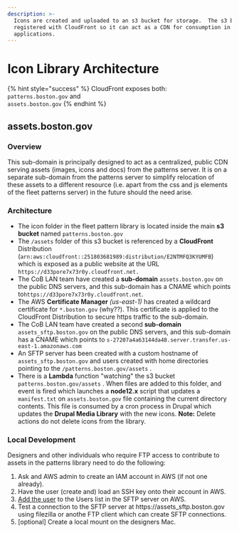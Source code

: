 ```yaml
---
description: >-
  Icons are created and uploaded to an s3 bucket for storage.  The s3 bucket is
  registered with CloudFront so it can act as a CDN for consumption in web
  applications.
---
```


# Icon Library Architecture

{% hint style="success" %}
CloudFront exposes both:  
`patterns.boston.gov` and  
`assets.boston.gov`
{% endhint %}

## assets.boston.gov

### Overview

This sub-domain is principally designed to act as a centralized, public CDN serving assets \(images, icons and docs\) from the patterns server.  It is on a separate sub-domain from the patterns server to simplify relocation of these assets to a different resource \(i.e. apart from the css and js elements of the fleet patterns server\) in the future should the need arise.

### Architecture

* The icon folder in the fleet pattern library is located inside the main  **s3 bucket** named `patterns.boston.gov`
* The `/assets` folder of this s3 bucket is referenced by a **CloudFront** Distribution \(`arn:aws:cloudfront::251803681989:distribution/E2NTMFQ3KYUMFB`\) which is exposed as a public website at the URL `https://d33pore7x73r0y.cloudfront.net.`  
* The CoB LAN team have created a **sub-domain** `assets.boston.gov` on the public DNS servers, and this sub-domain has a CNAME which points to`https://d33pore7x73r0y.cloudfront.net`. 
* The AWS **Certificate Manager** _\(us-east-1\)_ has created a wildcard certificate for `*.boston.gov` \(why??\).  This certificate is applied to the CloudFront Distribution to secure https traffic to the sub-domain.
* The CoB LAN team have created a second **sub-domain** `assets_sftp.boston.gov` on the public DNS servers, and this sub-domain has a CNAME which points to `s-27207a4a63144da48.server.transfer.us-east-1.amazonaws.com`
* An SFTP server has been created with a custom hostname of `assets_sftp.boston.gov` and users created with home directories pointing to the `/patterns.boston.gov/assets` .
* There is a **Lambda** function "watching" the s3 bucket `patterns.boston.gov/assets` . When files are added to this folder, and event is fired which launches a **node12.x** script that updates a `manifest.txt` on `assets.boston.gov` file containing the current directory contents.  This file is consumed by a cron process in Drupal which updates the **Drupal Media Library** with the new icons. **Note:** Delete actions do not delete icons from the library.

### Local Development

Designers and other individuals who require FTP access to contribute to assets in the patterns library need to do the following:

1. Ask and AWS admin to create an IAM account in AWS \(if not one already\).
2. Have the user \(create and\) load an SSH key onto their account in AWS.
3. [Add the user](https://console.aws.amazon.com/transfer/home?region=us-east-1#/servers/s-27207a4a63144da48) to the Users list in the SFTP server on AWS.
4. Test a connection to the SFTP server at https://assets\_sftp.boston.gov using filezilla or anothe FTP client which can create SFTP connections.
5. \[optional\] Create a local mount on the designers Mac.


